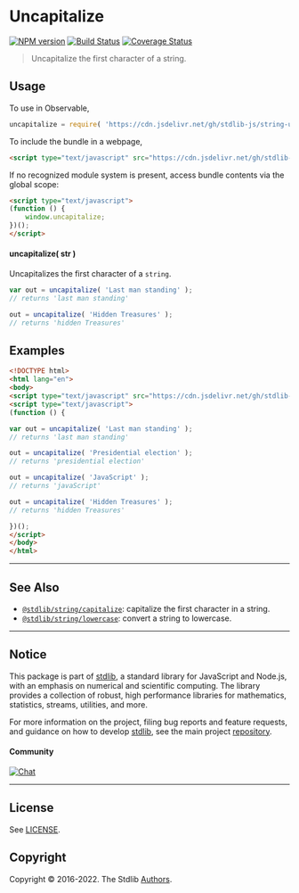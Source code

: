 <!--

@license Apache-2.0

Copyright (c) 2018 The Stdlib Authors.

Licensed under the Apache License, Version 2.0 (the "License");
you may not use this file except in compliance with the License.
You may obtain a copy of the License at

   http://www.apache.org/licenses/LICENSE-2.0

Unless required by applicable law or agreed to in writing, software
distributed under the License is distributed on an "AS IS" BASIS,
WITHOUT WARRANTIES OR CONDITIONS OF ANY KIND, either express or implied.
See the License for the specific language governing permissions and
limitations under the License.

-->

# Uncapitalize

[![NPM version][npm-image]][npm-url] [![Build Status][test-image]][test-url] [![Coverage Status][coverage-image]][coverage-url] <!-- [![dependencies][dependencies-image]][dependencies-url] -->

> Uncapitalize the first character of a string.



<section class="usage">

## Usage

To use in Observable,

```javascript
uncapitalize = require( 'https://cdn.jsdelivr.net/gh/stdlib-js/string-uncapitalize@umd/bundle.js' )
```

To include the bundle in a webpage,

```html
<script type="text/javascript" src="https://cdn.jsdelivr.net/gh/stdlib-js/string-uncapitalize@umd/bundle.js"></script>
```

If no recognized module system is present, access bundle contents via the global scope:

```html
<script type="text/javascript">
(function () {
    window.uncapitalize;
})();
</script>
```

#### uncapitalize( str )

Uncapitalizes the first character of a `string`.

```javascript
var out = uncapitalize( 'Last man standing' );
// returns 'last man standing'

out = uncapitalize( 'Hidden Treasures' );
// returns 'hidden Treasures'
```

</section>

<!-- /.usage -->

<section class="examples">

## Examples

<!-- eslint no-undef: "error" -->

```html
<!DOCTYPE html>
<html lang="en">
<body>
<script type="text/javascript" src="https://cdn.jsdelivr.net/gh/stdlib-js/string-uncapitalize@umd/bundle.js"></script>
<script type="text/javascript">
(function () {

var out = uncapitalize( 'Last man standing' );
// returns 'last man standing'

out = uncapitalize( 'Presidential election' );
// returns 'presidential election'

out = uncapitalize( 'JavaScript' );
// returns 'javaScript'

out = uncapitalize( 'Hidden Treasures' );
// returns 'hidden Treasures'

})();
</script>
</body>
</html>
```

</section>

<!-- /.examples -->



<!-- Section for related `stdlib` packages. Do not manually edit this section, as it is automatically populated. -->

<section class="related">

* * *

## See Also

-   <span class="package-name">[`@stdlib/string/capitalize`][@stdlib/string/capitalize]</span><span class="delimiter">: </span><span class="description">capitalize the first character in a string.</span>
-   <span class="package-name">[`@stdlib/string/lowercase`][@stdlib/string/lowercase]</span><span class="delimiter">: </span><span class="description">convert a string to lowercase.</span>

</section>

<!-- /.related -->

<!-- Section for all links. Make sure to keep an empty line after the `section` element and another before the `/section` close. -->


<section class="main-repo" >

* * *

## Notice

This package is part of [stdlib][stdlib], a standard library for JavaScript and Node.js, with an emphasis on numerical and scientific computing. The library provides a collection of robust, high performance libraries for mathematics, statistics, streams, utilities, and more.

For more information on the project, filing bug reports and feature requests, and guidance on how to develop [stdlib][stdlib], see the main project [repository][stdlib].

#### Community

[![Chat][chat-image]][chat-url]

---

## License

See [LICENSE][stdlib-license].


## Copyright

Copyright &copy; 2016-2022. The Stdlib [Authors][stdlib-authors].

</section>

<!-- /.stdlib -->

<!-- Section for all links. Make sure to keep an empty line after the `section` element and another before the `/section` close. -->

<section class="links">

[npm-image]: http://img.shields.io/npm/v/@stdlib/string-uncapitalize.svg
[npm-url]: https://npmjs.org/package/@stdlib/string-uncapitalize

[test-image]: https://github.com/stdlib-js/string-uncapitalize/actions/workflows/test.yml/badge.svg?branch=main
[test-url]: https://github.com/stdlib-js/string-uncapitalize/actions/workflows/test.yml?query=branch:main

[coverage-image]: https://img.shields.io/codecov/c/github/stdlib-js/string-uncapitalize/main.svg
[coverage-url]: https://codecov.io/github/stdlib-js/string-uncapitalize?branch=main

<!--

[dependencies-image]: https://img.shields.io/david/stdlib-js/string-uncapitalize.svg
[dependencies-url]: https://david-dm.org/stdlib-js/string-uncapitalize/main

-->

[chat-image]: https://img.shields.io/gitter/room/stdlib-js/stdlib.svg
[chat-url]: https://gitter.im/stdlib-js/stdlib/

[stdlib]: https://github.com/stdlib-js/stdlib

[stdlib-authors]: https://github.com/stdlib-js/stdlib/graphs/contributors

[umd]: https://github.com/umdjs/umd
[es-module]: https://developer.mozilla.org/en-US/docs/Web/JavaScript/Guide/Modules

[deno-url]: https://github.com/stdlib-js/string-uncapitalize/tree/deno
[umd-url]: https://github.com/stdlib-js/string-uncapitalize/tree/umd
[esm-url]: https://github.com/stdlib-js/string-uncapitalize/tree/esm

[stdlib-license]: https://raw.githubusercontent.com/stdlib-js/string-uncapitalize/main/LICENSE

[standard-streams]: https://en.wikipedia.org/wiki/Standard_streams

[mdn-regexp]: https://developer.mozilla.org/en-US/docs/Web/JavaScript/Guide/Regular_Expressions

<!-- <related-links> -->

[@stdlib/string/capitalize]: https://github.com/stdlib-js/string-capitalize/tree/umd

[@stdlib/string/lowercase]: https://github.com/stdlib-js/string-lowercase/tree/umd

<!-- </related-links> -->

</section>

<!-- /.links -->
